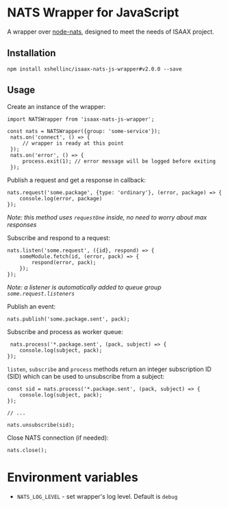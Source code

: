 NATS Wrapper for JavaScript
===========================

A wrapper over [node-nats](https://github.com/nats-io/node-nats), designed
to meet the needs of ISAAX project.


Installation
------------

```
npm install xshellinc/isaax-nats-js-wrapper#v2.0.0 --save
```

Usage
-----

Create an instance of the wrapper:

```ecmascript 6
import NATSWrapper from 'isaax-nats-js-wrapper';

const nats = NATSWrapper({group: 'some-service'});
 nats.on('connect', () => {
     // wrapper is ready at this point
 });
 nats.on('error', () => {
     process.exit(1); // error message will be logged before exiting
 });
```


Publish a request and get a response in callback:

```ecmascript 6
nats.request('some.package', {type: 'ordinary'}, (error, package) => {
    console.log(error, package)
});
```
_Note: this method uses `requestOne` inside, no need to worry about max responses_ 


Subscribe and respond to a request:

```ecmascript 6
nats.listen('some.request', ({id}, respond) => {
    someModule.fetch(id, (error, pack) => {
        respond(error, pack);
    });
});
```

_Note: a listener is automatically added to queue group `some.request.listeners`_


Publish an event:

```ecmascript 6
nats.publish('some.package.sent', pack);
```

Subscribe and process as worker queue:

```ecmascript 6
 nats.process('*.package.sent', (pack, subject) => {
    console.log(subject, pack);
});
```

`listen`, `subscribe` and `process` methods return an integer subscription ID (SID) which can be used to unsubscribe from a subject:

```ecmascript 6
const sid = nats.process('*.package.sent', (pack, subject) => {
    console.log(subject, pack);
});

// ...

nats.unsubscribe(sid);
```

Close NATS connection (if needed):

```ecmascript 6
nats.close();
```

Environment variables
=====================

- `NATS_LOG_LEVEL` - set wrapper's log level. Default is `debug`

